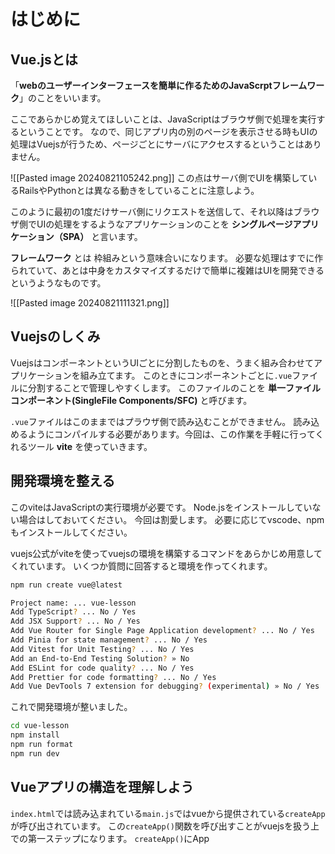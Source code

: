 # はじめに
## Vue.jsとは
「__webのユーザーインターフェースを簡単に作るためのJavaScrptフレームワーク__」のことをいいます。

ここであらかじめ覚えてほしいことは、JavaScriptはブラウザ側で処理を実行するということです。
なので、同じアプリ内の別のページを表示させる時もUIの処理はVuejsが行うため、ページごとにサーバにアクセスするということはありません。

![[Pasted image 20240821105242.png]]
この点はサーバ側でUIを構築しているRailsやPythonとは異なる動きをしていることに注意しよう。

このように最初の1度だけサーバ側にリクエストを送信して、それ以降はブラウザ側でUIの処理をするようなアプリケーションのことを __シングルページアプリケーション（SPA）__ と言います。

__フレームワーク__ とは
枠組みという意味合いになります。
必要な処理はすでに作られていて、あとは中身をカスタマイズするだけで簡単に複雑はUIを開発できるというようなものです。

![[Pasted image 20240821111321.png]]
## Vuejsのしくみ
VuejsはコンポーネントというUIごとに分割したものを、うまく組み合わせてアプリケーションを組み立てます。
このときにコンポーネントごとに`.vue`ファイルに分割することで管理しやすくします。
このファイルのことを __単一ファイルコンポーネント(SingleFile Components/SFC)__ と呼びます。

`.vue`ファイルはこのままではプラウザ側で読み込むことができません。
読み込めるようにコンパイルする必要があります。今回は、この作業を手軽に行ってくれるツール __vite__ を使っていきます。
## 開発環境を整える
このviteはJavaScriptの実行環境が必要です。
Node.jsをインストールしていない場合はしておいてください。
今回は割愛します。
必要に応じてvscode、npmもインストールしてください。

vuejs公式がviteを使ってvuejsの環境を構築するコマンドをあらかじめ用意してくれています。
いくつか質問に回答すると環境を作ってくれます。

```bash
npm run create vue@latest

Project name: ... vue-lesson
Add TypeScript? ... No / Yes
Add JSX Support? ... No / Yes
Add Vue Router for Single Page Application development? ... No / Yes
Add Pinia for state management? ... No / Yes
Add Vitest for Unit Testing? ... No / Yes
Add an End-to-End Testing Solution? » No
Add ESLint for code quality? ... No / Yes
Add Prettier for code formatting? ... No / Yes
Add Vue DevTools 7 extension for debugging? (experimental) » No / Yes
```

これで開発環境が整いました。

```bash
cd vue-lesson
npm install
npm run format
npm run dev
```
## Vueアプリの構造を理解しよう
`index.html`では読み込まれている`main.js`ではvueから提供されている`createApp`が呼び出されています。
この`createApp()`関数を呼び出すことがvuejsを扱う上での第一ステップになります。
`createApp()`にApp